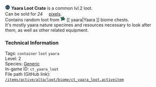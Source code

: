 ![ ](https://raw.githubusercontent.com/Ceterai/Enternia/main/items/active/alta/loot/biome/ct_yaara_loot.png) **Yaara Loot Crate** is a common lvl.2 loot.  
Can be sold for *24* <img src="https://starbounder.org/mediawiki/images/2/21/Pixel.png" width="12" height="16"/> [pixels](https://starbounder.org/Pixel).  
Contains random loot from ![ ](https://raw.githubusercontent.com/Ceterai/Enternia/main/items/generic/produce/ct_yaara_root.png) [[ yaara|Yaara ]] biome chests.  
It's mostly yaara nature specimes and resources necessary to look after them, as well as other related equipment.

### Technical Information

Tags: `container` `loot` `yaara`  
Level: 2  
Species: [Generic](https://starbounder.org/Perfectly_Generic_Item)  
In-game ID: `ct_yaara_loot`  
File path (GitHub link): [`/items/active/alta/loot/biome/ct_yaara_loot.activeitem`](https://github.com/Ceterai/Enternia/blob/main/items/active/alta/loot/biome/ct_yaara_loot.activeitem)
